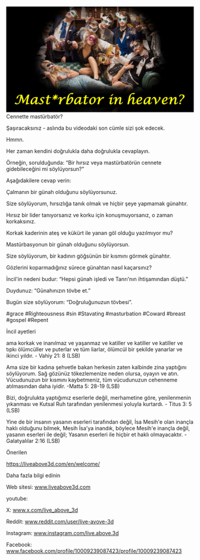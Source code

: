![Video cover image](../cover.jpg)
Cennette mastürbatör?

Şaşıracaksınız - aslında bu videodaki son cümle sizi şok edecek.

Hmmn.

Her zaman kendini doğrulukla daha doğrulukla cevaplayın.

Örneğin, sorulduğunda: “Bir hırsız veya mastürbatörün cennete gidebileceğini mi söylüyorsun?”

Aşağıdakilere cevap verin:

Çalmanın bir günah olduğunu söylüyorsunuz.

Size söylüyorum, hırsızlığa tanık olmak ve hiçbir şeye yapmamak günahtır.

Hırsız bir lider tanıyorsanız ve korku için konuşmuyorsanız, o zaman korkaksınız.

Korkak kaderinin ateş ve kükürt ile yanan göl olduğu yazılmıyor mu?

Mastürbasyonun bir günah olduğunu söylüyorsun.

Size söylüyorum, bir kadının göğsünün bir kısmını görmek günahtır.

Gözlerini koparmadığınız sürece günahtan nasıl kaçarsınız?

İncil'in nedeni budur: “Hepsi günah işledi ve Tanrı'nın ihtişamından düştü.”

Duydunuz: “Günahınızın tövbe et.”

Bugün size söylüyorum: “Doğruluğunuzun tövbesi”.


#grace #Righteousness #sin #Stavating #masturbation #Coward #breast #gospel #Repent


İncil ayetleri

ama korkak ve inanılmaz ve yaşanmaz ve katiller ve katiller ve katiller ve tıpkı ölümcüller ve puterlar ve tüm liarlar, ölümcül bir şekilde yanarlar ve ikinci yıldır. - Vahiy 21: 8 (LSB)

Ama size bir kadına şehvetle bakan herkesin zaten kalbinde zina yaptığını söylüyorum. Sağ gözünüz tökezlemenize neden olursa, oyayın ve atın. Vücudunuzun bir kısmını kaybetmeniz, tüm vücudunuzun cehenneme atılmasından daha iyidir. -Matta 5: 28-19 (LSB)

Bizi, doğrulukta yaptığımız eserlerle değil, merhametine göre, yenilenmenin yıkanması ve Kutsal Ruh tarafından yenilenmesi yoluyla kurtardı. - Titus 3: 5 (LSB)

Yine de bir insanın yasanın eserleri tarafından değil, İsa Mesih'e olan inançla haklı olduğunu bilmek, Mesih İsa'ya inandık, böylece Mesih'e inançla değil, yasanın eserleri ile değil; Yasanın eserleri ile hiçbir et haklı olmayacaktır. - Galatyalılar 2:16 (LSB)


Önerilen

https://liveabove3d.com/en/welcome/


Daha fazla bilgi edinin

Web sitesi: www.liveabove3d.com

youtube:

X: www.x.com/live_above_3d

Reddit: www.reddit.com/user/live-avove-3d

Instagram: www.instagram.com/live.above.3d

Facebook: www.facebook.com/profile/10009239087423/profile/10009239087423
